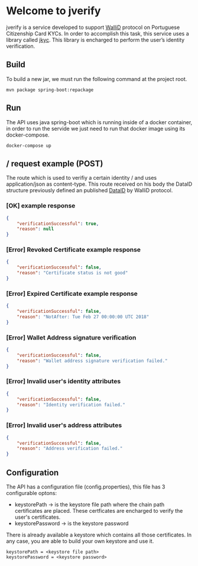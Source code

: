 # Welcome to jverify

jverify is a service developed to support [WalliD](https://wallid.io) protocol on Portuguese Citizenship Card KYCs. In order to accomplish this task, this service uses a library called [jkyc](https://github.com/mstavares/jkyc). This library is encharged to perform the user’s identity verification.

## Build
To build a new jar, we must run the following command at the project root.

```unix
mvn package spring-boot:repackage
```

## Run
The API uses java spring-boot which is running inside of a docker container, in order to run the servide we just need to run that docker image using its docker-compose.

```docker
docker-compose up
```

## / request example (POST)
The route which is used to verifiy a certain identity / and uses application/json as content-type. This route received on his body the DataID structure previously defined an published [DataID](https://github.com/walliDprotocol/wallid-MyEtherID/blob/master/test/DataId_Test_Card.json) by WalliD protocol.

### [OK] example response

```json
{
    "verificationSuccessful": true,
    "reason": null
}
```

### [Error] Revoked Certificate example response

```json
{
    "verificationSuccessful": false,
    "reason": "Certificate status is not good"
}
```

### [Error] Expired Certificate example response

```json
{
    "verificationSuccessful": false,
    "reason": "NotAfter: Tue Feb 27 00:00:00 UTC 2018"
}
```
### [Error] Wallet Address signature verification

```json
{
    "verificationSuccessful": false,
    "reason": "Wallet address signature verification failed."
}
```

### [Error] Invalid user's identity attributes

```json
{
    "verificationSuccessful": false,
    "reason": "Identity verification failed."
}
```

### [Error] Invalid user's address attributes

```json
{
    "verificationSuccessful": false,
    "reason": "Address verification failed."
}
```

## Configuration
The API has a configuration file (config.properties), this file has 3 configurable optons:
*  keystorePath -> is the keystore file path where the chain path certificates are placed. These certficates are encharged to verify the user's certificates. 
*  keystorePassword -> is the keystore password

There is already available a keystore which contains all those certificates. In any case, you are able to build your own keystore and use it.

```properties
keystorePath = <keystore file path>
keystorePassword = <keystore password>
```
